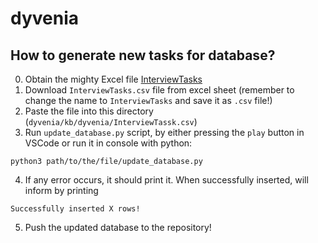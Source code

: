# dyvenia
## How to generate new tasks for database?

0. Obtain the mighty Excel file [InterviewTasks](https://docs.google.com/spreadsheets/d/1vVRuPR-BHYjxkFpO_RTpTpiEg3ptRjj5-D_xXtCl4eE/edit?usp=sharing)
1. Download `InterviewTasks.csv` file from excel sheet (remember to change the name to `InterviewTasks` and save it as `.csv` file!)
2. Paste the file into this directory (`dyvenia/kb/dyvenia/InterviewTassk.csv`)
3. Run `update_database.py` script, by either pressing the `play` button in VSCode or run it in console with python:
```
python3 path/to/the/file/update_database.py
```
4. If any error occurs, it should print it. When successfully inserted, will inform by printing
```
Successfully inserted X rows!
```
5. Push the updated database to the repository!
